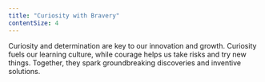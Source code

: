 ```yaml
---
title: "Curiosity with Bravery"
contentSize: 4
---
```

Curiosity and determination are key to our innovation and growth. Curiosity fuels our learning culture, while courage helps us take risks and try new things. Together, they spark groundbreaking discoveries and inventive solutions.